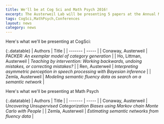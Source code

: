 ```yaml
---
title: We'll be at Cog Sci and Math Psych 2016!
excerpt: The Austerweil Lab will be presenting 5 papers at the Annual Meeting of the Cognitive Science Society (3 talks, 2 posters) and will be presenting one talk at the Annual Meeting of the Society for Mathematical Psychology.
tags: CogSci,MathPsych,Conferences
layout: news
category: news
---
```


Here's what we'll be presenting at CogSci:

{:.datatable}
| Authors | Title | 
| ------- | ----- |
| Conaway, Austerweil |  _PACKER: An exemplar model of category generation_ |
| Ho, Littman, Austerweil | _Teaching by intervention: Working backwards, undoing mistakes, or correcting mistakes?_ | 
| Ren, Austerweil | _Interpreting asymmetric perception in speech processing with Bayesian inference_ | 
| Zemla, Austerweil | _Modeling semantic fluency data as search on a semantic network_ |


Here's what we'll be presenting at Math Psych

{:.datatable}
| Authors | Title | 
| ------- | ----- |
| Conaway, Austerweil |  _Uncovering Unsupervised Categorization Biases using Markov chain Monte Carlo with People_ |
| Zemla, Austerweil | _Estimating semantic networks from fluency data_ |
